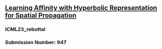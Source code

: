 ## [Learning Affinity with Hyperbolic Representation for Spatial Propagation](https://anonymuussa.github.io/ICML23_rebuttal/)
### ICML23_rebuttal
### Submission Number: 947
